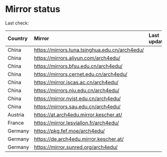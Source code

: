 <script src="./time.js"></script>
# Mirror status
Last check: <script type="text/javascript">localize(1731385559.7131658);</script>

|Country|Mirror|Last update|
|:------|:-----|:----------|
|China|https://mirrors.tuna.tsinghua.edu.cn/arch4edu/|<script type="text/javascript">localize(1731350399);</script>|
|China|https://mirrors.aliyun.com/arch4edu/|<script type="text/javascript">localize(1731350399);</script>|
|China|https://mirrors.bfsu.edu.cn/arch4edu/|<script type="text/javascript">localize(1731350399);</script>|
|China|https://mirrors.cernet.edu.cn/arch4edu/|<script type="text/javascript">localize(1731350399);</script>|
|China|https://mirror.iscas.ac.cn/arch4edu/|<script type="text/javascript">localize(1731350399);</script>|
|China|https://mirrors.nju.edu.cn/arch4edu/|<script type="text/javascript">localize(1731310559);</script>|
|China|https://mirror.nyist.edu.cn/arch4edu/|<script type="text/javascript">localize(1731350399);</script>|
|China|https://mirrors.sau.edu.cn/arch4edu/|<script type="text/javascript">localize(1729319991);</script>|
|Austria|https://at.arch4edu.mirror.kescher.at/|<script type="text/javascript">localize(1731350399);</script>|
|France|https://mirror.lesviallon.fr/arch4edu/|<script type="text/javascript">localize(1731350399);</script>|
|Germany|https://pkg.fef.moe/arch4edu/|<script type="text/javascript">localize(1731350399);</script>|
|Germany|https://de.arch4edu.mirror.kescher.at/|<script type="text/javascript">localize(1731350399);</script>|
|Germany|https://mirror.sunred.org/arch4edu/|<script type="text/javascript">localize(1731350399);</script>|

<script src="./tablefilter/tablefilter.js"></script>
<script src="./table.js"></script>